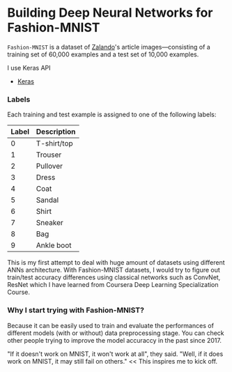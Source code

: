 # Building Deep Neural Networks for Fashion-MNIST

`Fashion-MNIST` is a dataset of [Zalando](https://jobs.zalando.com/tech/)'s article images—consisting of a training set of 60,000 examples and a test set of 10,000 examples.

I use Keras API
- [Keras](https://keras.io/datasets/#fashion-mnist-database-of-fashion-articles)

### Labels
Each training and test example is assigned to one of the following labels:

| Label | Description |
| --- | --- |
| 0 | T-shirt/top |
| 1 | Trouser |
| 2 | Pullover |
| 3 | Dress |
| 4 | Coat |
| 5 | Sandal |
| 6 | Shirt |
| 7 | Sneaker |
| 8 | Bag |
| 9 | Ankle boot | 

This is my first attempt to deal with huge amount of datasets using different ANNs architecture. 
With Fashion-MNIST datasets, I would try to figure out train/test accuracy differences using classical networks such as ConvNet, ResNet which I have learned from Coursera Deep Learning Specialization Course.


### Why I start trying with Fashion-MNIST?
Because it can be easily used to train and evaluate the performances of different models (with or without) data preprocessing stage.
You can check other people trying to improve the model accuraccy in the past since 2017.

"If it doesn't work on MNIST, it won't work at all", they said. "Well, if it does work on MNIST, it may still fail on others." << This inspires me to kick off.
